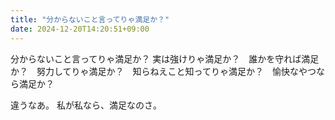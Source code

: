 ```yaml
---
title: "分からないこと言ってりゃ満足か？"
date: 2024-12-20T14:20:51+09:00
---
```

分からないこと言ってりゃ満足か？
実は強けりゃ満足か？　誰かを守れば満足か？　努力してりゃ満足か？　知らねえこと知ってりゃ満足か？　愉快なやつなら満足か？

違うなあ。
私が私なら、満足なのさ。
